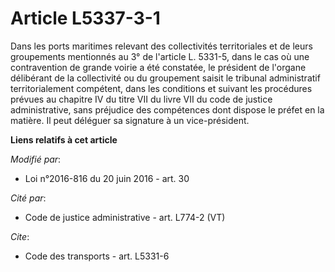 # Article L5337-3-1

Dans les ports maritimes relevant des collectivités territoriales et de leurs groupements mentionnés au 3° de l'article L.
5331-5, dans le cas où une contravention de grande voirie a été constatée, le président de l'organe délibérant de la
collectivité ou du groupement saisit le tribunal administratif territorialement compétent, dans les conditions et suivant les
procédures prévues au chapitre IV du titre VII du livre VII du code de justice administrative, sans préjudice des compétences
dont dispose le préfet en la matière. Il peut déléguer sa signature à un vice-président.

**Liens relatifs à cet article**

_Modifié par_:

  - Loi n°2016-816 du 20 juin 2016 - art. 30

_Cité par_:

  - Code de justice administrative - art. L774-2 (VT)

_Cite_:

  - Code des transports - art. L5331-6
